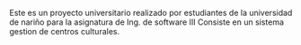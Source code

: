 Este es un proyecto universitario realizado por estudiantes de la universidad de nariño para la asignatura de Ing. de software III
Consiste en un sistema gestion de centros culturales.
